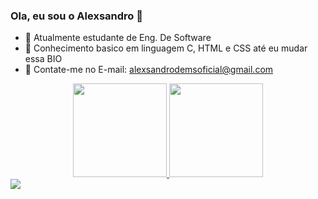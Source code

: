 ### Ola, eu sou o Alexsandro 👋

- 🔭 Atualmente estudante de Eng. De Software 
- 🌱 Conhecimento basico em linguagem C, HTML e CSS até eu mudar essa BIO
- 👯 Contate-me no E-mail: alexsandrodemsoficial@gmail.com

<div align="center">
  <a href="https://github.com/AlexsandroCarrelo">
  <img height="150em" src="https://github-readme-stats.vercel.app/api?username=AlexsandroCarrelo&show_icons=true&theme=dracula&include_all_commits=true&count_private=true"/>
  <img height="150em" src="https://github-readme-stats.vercel.app/api/top-langs/?username=AlexsandroCarrelo&layout=compact&langs_count=7&theme=dracula"/>
</div>
    <a href="https://instagram.com/i.am.alexz" target="_blank"><img src="https://img.shields.io/badge/-Instagram-%23E4405F?style=for-the-badge&logo=instagram&logoColor=white" target="_blank"></a>
